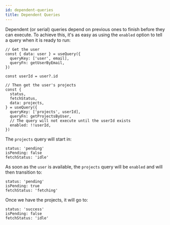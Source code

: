 ```yaml
---
id: dependent-queries
title: Dependent Queries
---
```


Dependent (or serial) queries depend on previous ones to finish before they can execute. To achieve this, it's as easy as using the `enabled` option to tell a query when it is ready to run:

[//]: # 'Example'

```tsx
// Get the user
const { data: user } = useQuery({
  queryKey: ['user', email],
  queryFn: getUserByEmail,
})

const userId = user?.id

// Then get the user's projects
const {
  status,
  fetchStatus,
  data: projects,
} = useQuery({
  queryKey: ['projects', userId],
  queryFn: getProjectsByUser,
  // The query will not execute until the userId exists
  enabled: !!userId,
})
```

[//]: # 'Example'

The `projects` query will start in:

```tsx
status: 'pending'
isPending: false
fetchStatus: 'idle'
```

As soon as the `user` is available, the `projects` query will be `enabled` and will then transition to:

```tsx
status: 'pending'
isPending: true
fetchStatus: 'fetching'
```

Once we have the projects, it will go to:

```tsx
status: 'success'
isPending: false
fetchStatus: 'idle'
```
